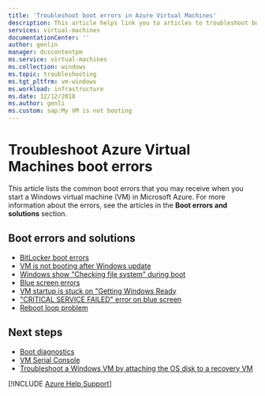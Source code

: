```yaml
---
title: 'Troubleshoot boot errors in Azure Virtual Machines'
description: This article helps link you to articles to troubleshoot boot errors in Azure Virtual Machines.
services: virtual-machines
documentationCenter: ''
author: genlin
manager: dcscontentpm
ms.service: virtual-machines
ms.collection: windows
ms.topic: troubleshooting
ms.tgt_pltfrm: vm-windows
ms.workload: infrastructure
ms.date: 12/12/2018
ms.author: genli
ms.custom: sap:My VM is not booting
---
```


# Troubleshoot Azure Virtual Machines boot errors

This article lists the common boot errors that you may receive when you start a Windows virtual machine (VM) in Microsoft Azure. For more information about the errors, see the articles in the **Boot errors and solutions** section.

## Boot errors and solutions

* [BitLocker boot errors](troubleshoot-bitlocker-boot-error.md)
* [VM is not booting after Windows update](troubleshoot-stuck-updating-boot-error.md)
* [Windows show "Checking file system" during boot](troubleshoot-check-disk-boot-error.md)
* [Blue screen errors](troubleshoot-common-blue-screen-error.md)
* [VM startup is stuck on "Getting Windows Ready](troubleshoot-vm-boot-configure-update.md)
* ["CRITICAL SERVICE FAILED" error on blue screen](troubleshoot-critical-service-failed-boot-error.md)
* [Reboot loop problem](troubleshoot-reboot-loop.md)

## Next steps

* [Boot diagnostics](boot-diagnostics.md)
* [VM Serial Console](./serial-console-windows.md)
* [Troubleshoot a Windows VM by attaching the OS disk to a recovery VM](./troubleshoot-recovery-disks-windows.md)

[!INCLUDE [Azure Help Support](../../../includes/azure-help-support.md)]
